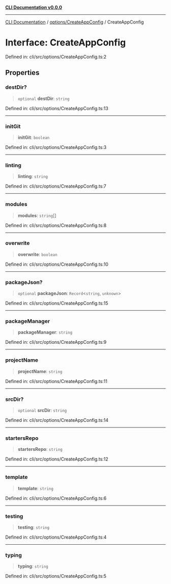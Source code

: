 [**CLI Documentation v0.0.0**](../../../README.md)

***

[CLI Documentation](../../../modules.md) / [options/CreateAppConfig](../README.md) / CreateAppConfig

# Interface: CreateAppConfig

Defined in: cli/src/options/CreateAppConfig.ts:2

## Properties

### destDir?

> `optional` **destDir**: `string`

Defined in: cli/src/options/CreateAppConfig.ts:13

***

### initGit

> **initGit**: `boolean`

Defined in: cli/src/options/CreateAppConfig.ts:3

***

### linting

> **linting**: `string`

Defined in: cli/src/options/CreateAppConfig.ts:7

***

### modules

> **modules**: `string`[]

Defined in: cli/src/options/CreateAppConfig.ts:8

***

### overwrite

> **overwrite**: `boolean`

Defined in: cli/src/options/CreateAppConfig.ts:10

***

### packageJson?

> `optional` **packageJson**: `Record`\<`string`, `unknown`\>

Defined in: cli/src/options/CreateAppConfig.ts:15

***

### packageManager

> **packageManager**: `string`

Defined in: cli/src/options/CreateAppConfig.ts:9

***

### projectName

> **projectName**: `string`

Defined in: cli/src/options/CreateAppConfig.ts:11

***

### srcDir?

> `optional` **srcDir**: `string`

Defined in: cli/src/options/CreateAppConfig.ts:14

***

### startersRepo

> **startersRepo**: `string`

Defined in: cli/src/options/CreateAppConfig.ts:12

***

### template

> **template**: `string`

Defined in: cli/src/options/CreateAppConfig.ts:6

***

### testing

> **testing**: `string`

Defined in: cli/src/options/CreateAppConfig.ts:4

***

### typing

> **typing**: `string`

Defined in: cli/src/options/CreateAppConfig.ts:5
